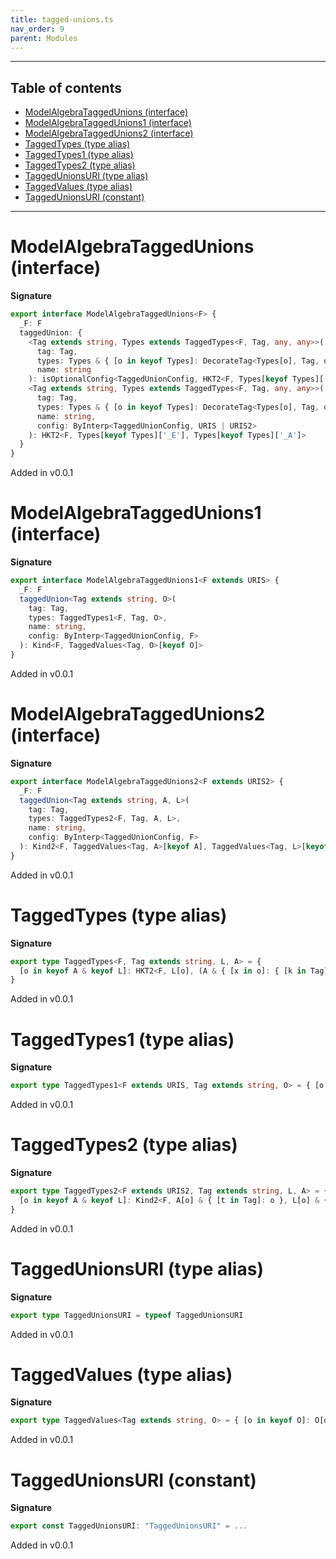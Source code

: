 ```yaml
---
title: tagged-unions.ts
nav_order: 9
parent: Modules
---
```


---

<h2 class="text-delta">Table of contents</h2>

- [ModelAlgebraTaggedUnions (interface)](#modelalgebrataggedunions-interface)
- [ModelAlgebraTaggedUnions1 (interface)](#modelalgebrataggedunions1-interface)
- [ModelAlgebraTaggedUnions2 (interface)](#modelalgebrataggedunions2-interface)
- [TaggedTypes (type alias)](#taggedtypes-type-alias)
- [TaggedTypes1 (type alias)](#taggedtypes1-type-alias)
- [TaggedTypes2 (type alias)](#taggedtypes2-type-alias)
- [TaggedUnionsURI (type alias)](#taggedunionsuri-type-alias)
- [TaggedValues (type alias)](#taggedvalues-type-alias)
- [TaggedUnionsURI (constant)](#taggedunionsuri-constant)

---

# ModelAlgebraTaggedUnions (interface)

**Signature**

```ts
export interface ModelAlgebraTaggedUnions<F> {
  _F: F
  taggedUnion: {
    <Tag extends string, Types extends TaggedTypes<F, Tag, any, any>>(
      tag: Tag,
      types: Types & { [o in keyof Types]: DecorateTag<Types[o], Tag, o> },
      name: string
    ): isOptionalConfig<TaggedUnionConfig, HKT2<F, Types[keyof Types]['_E'], Types[keyof Types]['_A']>>
    <Tag extends string, Types extends TaggedTypes<F, Tag, any, any>>(
      tag: Tag,
      types: Types & { [o in keyof Types]: DecorateTag<Types[o], Tag, o> },
      name: string,
      config: ByInterp<TaggedUnionConfig, URIS | URIS2>
    ): HKT2<F, Types[keyof Types]['_E'], Types[keyof Types]['_A']>
  }
}
```

Added in v0.0.1

# ModelAlgebraTaggedUnions1 (interface)

**Signature**

```ts
export interface ModelAlgebraTaggedUnions1<F extends URIS> {
  _F: F
  taggedUnion<Tag extends string, O>(
    tag: Tag,
    types: TaggedTypes1<F, Tag, O>,
    name: string,
    config: ByInterp<TaggedUnionConfig, F>
  ): Kind<F, TaggedValues<Tag, O>[keyof O]>
}
```

Added in v0.0.1

# ModelAlgebraTaggedUnions2 (interface)

**Signature**

```ts
export interface ModelAlgebraTaggedUnions2<F extends URIS2> {
  _F: F
  taggedUnion<Tag extends string, A, L>(
    tag: Tag,
    types: TaggedTypes2<F, Tag, A, L>,
    name: string,
    config: ByInterp<TaggedUnionConfig, F>
  ): Kind2<F, TaggedValues<Tag, A>[keyof A], TaggedValues<Tag, L>[keyof L]>
}
```

Added in v0.0.1

# TaggedTypes (type alias)

**Signature**

```ts
export type TaggedTypes<F, Tag extends string, L, A> = {
  [o in keyof A & keyof L]: HKT2<F, L[o], (A & { [x in o]: { [k in Tag]: o } })[o]>
}
```

Added in v0.0.1

# TaggedTypes1 (type alias)

**Signature**

```ts
export type TaggedTypes1<F extends URIS, Tag extends string, O> = { [o in keyof O]: Kind<F, O[o] & { [t in Tag]: o }> }
```

Added in v0.0.1

# TaggedTypes2 (type alias)

**Signature**

```ts
export type TaggedTypes2<F extends URIS2, Tag extends string, L, A> = {
  [o in keyof A & keyof L]: Kind2<F, A[o] & { [t in Tag]: o }, L[o] & { [t in Tag]: o }>
}
```

Added in v0.0.1

# TaggedUnionsURI (type alias)

**Signature**

```ts
export type TaggedUnionsURI = typeof TaggedUnionsURI
```

Added in v0.0.1

# TaggedValues (type alias)

**Signature**

```ts
export type TaggedValues<Tag extends string, O> = { [o in keyof O]: O[o] & { [t in Tag]: o } }
```

Added in v0.0.1

# TaggedUnionsURI (constant)

**Signature**

```ts
export const TaggedUnionsURI: "TaggedUnionsURI" = ...
```

Added in v0.0.1
